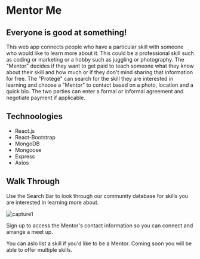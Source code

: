 # Mentor Me

## Everyone is good at something!

 This web app connects people who have a particular skill with someone who would like to learn more about it. This could be a professional skill such as coding or marketing or a hobby such as juggling or photography. The "Mentor" decides if they want to get paid to teach someone what they know about their skill and how much or if they don't mind sharing that information for free. The "Protégé" can search for the skill they are interested in learning and choose a "Mentor" to contact based on a photo, location and a quick bio. The two parties can enter a formal or informal agreement and negotiate payment if applicable.

## Technoologies
* React.js
* React-Bootstrap
* MongoDB
* Mongoose
* Express
* Axios

## Walk Through

Use the Search Bar to look through our community database for skills you are interested in learning more about. 

![capture1](https://user-images.githubusercontent.com/29411395/31279561-4f9d43f6-aa5e-11e7-9f44-da64eb8e0f68.JPG)


Sign up to access the Mentor's contact information so you can connect and arrange a meet up.


You can aslo list a skill if you'd like to be a Mentor. Coming soon you will be able to offer multiple skills. 
